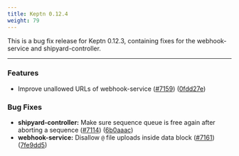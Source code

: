 ```yaml
---
title: Keptn 0.12.4
weight: 79
---
```


This is a bug fix release for Keptn 0.12.3, containing fixes for the webhook-service and shipyard-controller.

---

### Features

* Improve unallowed URLs of webhook-service ([#7159](https://github.com/keptn/keptn/issues/7159)) ([0fdd27e](https://github.com/keptn/keptn/commit/0fdd27e2a3be5061db74b785a20c3db2da9aa5df))


### Bug Fixes

* **shipyard-controller:** Make sure sequence queue is free again after aborting a sequence ([#7114](https://github.com/keptn/keptn/issues/7114)) ([6b0aaac](https://github.com/keptn/keptn/commit/6b0aaac01147cc8bfb3bf2b3d0e5a0c079e64b38))
* **webhook-service:** Disallow `@` file uploads inside data block ([#7161](https://github.com/keptn/keptn/issues/7161)) ([7fe9dd5](https://github.com/keptn/keptn/commit/7fe9dd5967c20bfb989e1f09c5f21f75be9897ae))

